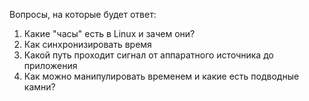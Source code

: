 
Вопросы, на которые будет ответ:
1) Какие "часы" есть в Linux и зачем они?
2) Как синхронизировать время
3) Какой путь проходит сигнал от аппаратного источника до приложения
4) Как можно манипулировать временем и какие есть подводные камни?


